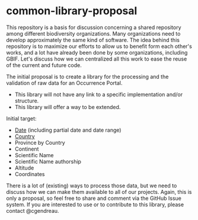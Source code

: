 common-library-proposal
=======================

This repository is a basis for discussion concerning a shared repository among different biodiversity organizations. 
Many organizations need to develop approximately the same kind of software. The idea behind this repository is to maximize our efforts to allow us to 
benefit form each other's works, and a lot have already been done by some organizations, including GBIF. Let's
discuss how we can centralized all this work to ease the reuse of the current and future code.

The initial proposal is to create a library for the processing and the validation of raw data for an Occurrence Portal.

* This library will not have any link to a specific implementation
and/or structure.
* This library will offer a way to be extended.

Initial target:
* [Date](https://github.com/cgendreau/common-library-proposal/issues/2) (including partial date and date range)
* [Country](https://github.com/cgendreau/common-library-proposal/issues/3) 
* Province by Country
* Continent
* Scientific Name
* Scientific Name authorship
* Altitude
* Coordinates

There is a lot of (existing) ways to process those data, but we need to discuss how we can make them available to all of our projects.
Again, this is only a proposal, so feel free to share and comment via the GitHub Issue system.
If you are interested to use or to contribute to this library, please contact @cgendreau.